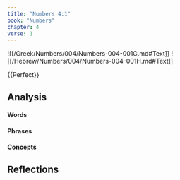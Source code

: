 ```yaml
---
title: "Numbers 4:1"
book: "Numbers"
chapter: 4
verse: 1
---
```

![[/Greek/Numbers/004/Numbers-004-001G.md#Text]]
![[/Hebrew/Numbers/004/Numbers-004-001H.md#Text]]

{{Perfect}}

## Analysis

#### Words

#### Phrases

#### Concepts

## Reflections
